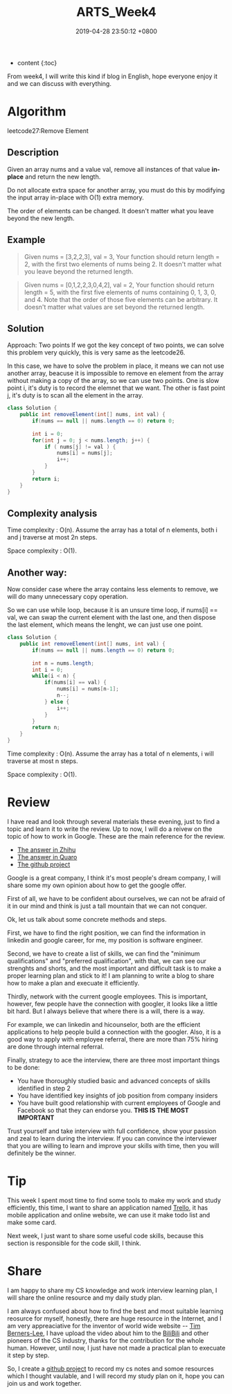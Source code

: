 ﻿---
layout: post
title:  "ARTS_Week4"
date:   2019-04-28 23:50:12 +0800
categories: ARTS
tags: ARTS Array Two-points
---

* content
{:toc}

From week4, I will write this kind if  blog in English, hope everyone enjoy it and we can discuss with everything.

# Algorithm
leetcode27:Remove Element

## Description
Given an array nums and a value val, remove all instances of that value **in-place** and return the new length.

Do not allocate extra space for another array, you must do this by modifying the input array in-place with O(1) extra memory.

The order of elements can be changed. It doesn't matter what you leave beyond the new length.

## Example

> Given nums = [3,2,2,3], val = 3,
Your function should return length = 2, with the first two elements of nums being 2.
It doesn't matter what you leave beyond the returned length.

> Given nums = [0,1,2,2,3,0,4,2], val = 2,
Your function should return length = 5, with the first five elements of nums containing 0, 1, 3, 0, and 4.
Note that the order of those five elements can be arbitrary.
It doesn't matter what values are set beyond the returned length.

## Solution
Approach: Two points
If we got the key concept of two points, we can solve this problem very quickly, this is very same as the leetcode26.

In this case, we have to solve the problem in place, it means we can not use another array, beacuse it is impossible to remove en element from the array without making a copy of the array, so we can use two points.
One is slow point i, it's duty is to record the elemnet that we want.
The other is fast point j, it's duty is to scan all the element in the array.

```java
class Solution {
    public int removeElement(int[] nums, int val) {
        if(nums == null || nums.length == 0) return 0;
        
        int i = 0;
        for(int j = 0; j < nums.length; j++) {
            if ( nums[j] != val ) {
                nums[i] = nums[j];
                i++;
            }
        }
        return i;
    }
}
```

## Complexity analysis

Time complexity : O(n). Assume the array has a total of n elements, both i and j traverse at most 2n steps.

Space complexity : O(1). 

## Another way:
Now consider case where the array contains less elements to remove, we will do many unnecessary copy operation.

So we can use while loop, because it is an unsure time loop, if nums[i] == val, we can swap the current element with the last one, and then dispose the last element, which means the lenght, we can just use one point.
```java
class Solution {
    public int removeElement(int[] nums, int val) {
        if(nums == null || nums.length == 0) return 0;
        
        int n = nums.length;
        int i = 0;
        while(i < n) {
            if(nums[i] == val) {
                nums[i] = nums[n-1];
                n--;
            } else {
                i++;
            }
        }
        return n;
    }
}
```
Time complexity : O(n). Assume the array has a total of n elements, i will traverse at most n steps.

Space complexity : O(1). 

# Review
I have read and look through several materials these evening,  just to find a topic and learn it to write the review. Up to now, I will do a reivew on the topic of how to work in Google. These are the main reference for the review.

 -  [The answer in Zhihu][1]
 -  [The answer in Quaro][2]
 -  [The github project][3]
  
Google is a great company, I think it's most people's dream company, I will share some my own opinion about how to get the google offer.

First of all, we have to be confident about ourselves, we can not be afraid of it in our mind and think is just a tall mountain that we can not conquer.

Ok, let us talk about some concrete methods and steps.

First, we have to find the right position, we can find the information in linkedin and google career, for me, my position is software engineer.

Second, we have to create a list of skills, we can find the "minimum qualifications" and "preferred qualification", with that, we can see our strenghts and shorts, and the most important and difficult task is to make a proper learning plan and stick to it! I am planning to write a blog to share how to make a plan and execuate it efficiently.

Thirdly, network with the current google employees. This is important, however, few people have the connection with googler, it looks like a little bit hard. But I always believe that where there is a will, there is a way.

For example, we can linkedin and hicounselor, both are the efficient applications to help people build a connection with the googler. Also, it is a good way to apply with employee referral, there are more than 75% hiring are done through internal referral.

Finally, strategy to ace the interview, there are three most important things to be done:

 - You have thoroughly studied basic and advanced concepts of skills identified in step 2
 - You have identified key insights of job position from company insiders
 - You have built good relationship with current employees of Google and Facebook so that they can endorse you. **THIS IS THE MOST IMPORTANT**

Trust yourself and take interview with full confidence, show your passion and zeal to learn during the interview. If you can convince the interviewer that you are willing to learn and improve your skills with time, then you will definitely be the winner.

# Tip
This week I spent most time to find some tools to make my work and study efficiently, this time, I want to share an application named [Trello][7], it has mobile application and online website, we can use it make todo list and make some card.

Next week, I just want to share some useful code skills, because this section is responsible for the code skill, I think.

# Share
I am happy to share my CS knowledge and work interview learning plan, I will share the online resource and my daily study plan.

I am always confused about how to find the best and most suitable learning reosurce for myself, honestly, there are huge resource in the Internet, and I am very appreaciative for the inventor of world wide website -- [Tim Berners-Lee][4], I have upload the video about him to the [BiliBili][5] and other pioneers of the CS industry, thanks for the contribution for the whole human. However, until now, I just have not made a practical plan to execuate it step by step.

So, I create a [github project][6] to record my cs notes and somoe resources which I thought vaulable, and I will record my study plan on it, hope you can join us and work together.


  [1]: https://www.zhihu.com/collection/327311430
  [2]: https://www.quora.com/How-can-someone-work-for-Google
  [3]: https://github.com/jwasham/coding-interview-university
  [4]: https://en.wikipedia.org/wiki/Tim_Berners-Lee
  [5]: https://www.bilibili.com/video/av50376002
  [6]: https://github.com/CornPrincess/Coding-your-life
  [7]: https://trello.com/
